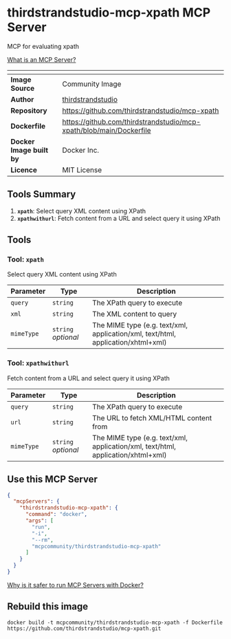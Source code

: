 # thirdstrandstudio-mcp-xpath MCP Server

MCP for evaluating xpath

[What is an MCP Server?](https://www.anthropic.com/news/model-context-protocol)

| <!-- --> | <!-- --> |
|-----------|---------|
| **Image Source** | Community Image |
| **Author** | [thirdstrandstudio](https://github.com/thirdstrandstudio) |
| **Repository** | https://github.com/thirdstrandstudio/mcp-xpath |
| **Dockerfile** | https://github.com/thirdstrandstudio/mcp-xpath/blob/main/Dockerfile |
| **Docker Image built by** | Docker Inc. |
| **Licence** | MIT License |

## Tools Summary

 1. **`xpath`**: Select query XML content using XPath
 1. **`xpathwithurl`**: Fetch content from a URL and select query it using XPath

## Tools

### Tool: **`xpath`**

Select query XML content using XPath

| Parameter | Type | Description |
| - | - | - |
| `query` | `string` | The XPath query to execute |
| `xml` | `string` | The XML content to query |
| `mimeType` | `string` *optional* | The MIME type (e.g. text/xml, application/xml, text/html, application/xhtml+xml) |

### Tool: **`xpathwithurl`**

Fetch content from a URL and select query it using XPath

| Parameter | Type | Description |
| - | - | - |
| `query` | `string` | The XPath query to execute |
| `url` | `string` | The URL to fetch XML/HTML content from |
| `mimeType` | `string` *optional* | The MIME type (e.g. text/xml, application/xml, text/html, application/xhtml+xml) |

## Use this MCP Server

```json
{
  "mcpServers": {
    "thirdstrandstudio-mcp-xpath": {
      "command": "docker",
      "args": [
        "run",
        "-i",
        "--rm",
        "mcpcommunity/thirdstrandstudio-mcp-xpath"
      ]
    }
  }
}
```

[Why is it safer to run MCP Servers with Docker?](https://www.docker.com/blog/the-model-context-protocol-simplifying-building-ai-apps-with-anthropic-claude-desktop-and-docker/)

## Rebuild this image

```console
docker build -t mcpcommunity/thirdstrandstudio-mcp-xpath -f Dockerfile https://github.com/thirdstrandstudio/mcp-xpath.git
```

